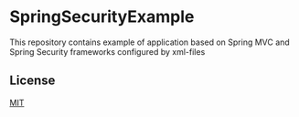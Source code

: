 # SpringSecurityExample

This repository contains example of application 
based on Spring MVC and Spring Security frameworks
configured by xml-files

## License

[MIT](https://github.com/parkito/SpringSecurity/blob/master/LICENSE)